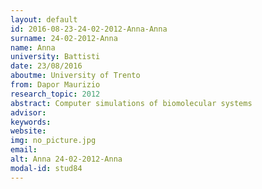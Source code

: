 ```yaml
---
layout: default 
id: 2016-08-23-24-02-2012-Anna-Anna
surname: 24-02-2012-Anna
name: Anna
university: Battisti
date: 23/08/2016
aboutme: University of Trento
from: Dapor Maurizio
research_topic: 2012
abstract: Computer simulations of biomolecular systems
advisor: 
keywords: 
website: 
img: no_picture.jpg
email: 
alt: Anna 24-02-2012-Anna
modal-id: stud84
---
```

